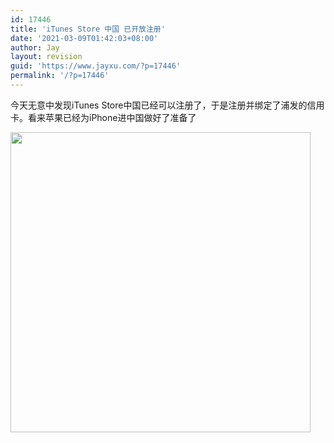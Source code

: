 ```yaml
---
id: 17446
title: 'iTunes Store 中国 已开放注册'
date: '2021-03-09T01:42:03+08:00'
author: Jay
layout: revision
guid: 'https://www.jayxu.com/?p=17446'
permalink: '/?p=17446'
---
```


今天无意中发现iTunes Store中国已经可以注册了，于是注册并绑定了浦发的信用卡。看来苹果已经为iPhone进中国做好了准备了

<a href="http://jayxu.com/log/wp-content/uploads/2009/08/2009-08-04-p.m.png"><img src="http://jayxu.com/log/wp-content/uploads/2009/08/2009-08-04-p.m.png" alt="" width="480" height="" /></a>